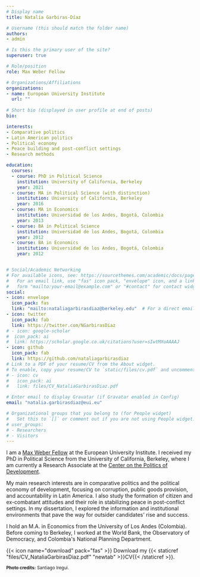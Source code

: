 ```yaml
---
# Display name
title: Natalia Garbiras-Díaz

# Username (this should match the folder name)
authors:
- admin

# Is this the primary user of the site?
superuser: true

# Role/position
role: Max Weber Fellow

# Organizations/Affiliations
organizations:
- name: European University Institute 
  url: ""
  
# Short bio (displayed in user profile at end of posts)
bio: 

interests:
- Comparative politics
- Latin American politics
- Political economy
- Peace building and post-conflict settings
- Research methods

education:
  courses:
  - course: PhD in Political Science
    institution: University of California, Berkeley
    year: 2021
  - course: MA in Political Science (with distinction)
    institution: University of California, Berkeley
    year: 2016
  - course: MA in Economics
    institution: Universidad de los Andes, Bogotá, Colombia
    year: 2013
  - course: BA in Political Science
    institution: Universidad de los Andes, Bogotá, Colombia
    year: 2012
  - course: BA in Economics
    institution: Universidad de los Andes, Bogotá, Colombia
    year: 2012


# Social/Academic Networking
# For available icons, see: https://sourcethemes.com/academic/docs/page-builder/#icons
#   For an email link, use "fas" icon pack, "envelope" icon, and a link in the
#   form "mailto:your-email@example.com" or "#contact" for contact widget.
social:
- icon: envelope
  icon_pack: fas
  link: "mailto:nataliagarbirasdiaz@berkeley.edu"  # For a direct email link, use "mailto:test@example.org".
- icon: twitter
  icon_pack: fab
  link: https://twitter.com/NGarbirasDiaz
# - icon: google-scholar
#  icon_pack: ai
#  link: https://scholar.google.co.uk/citations?user=sIwtMXoAAAAJ
- icon: github
  icon_pack: fab
  link: https://github.com/nataliagarbirasdiaz
# Link to a PDF of your resume/CV from the About widget.
# To enable, copy your resume/CV to `static/files/cv.pdf` and uncomment the lines below.
# - icon: cv
#   icon_pack: ai
#   link: files/CV_NataliaGarbirasDiaz.pdf

# Enter email to display Gravatar (if Gravatar enabled in Config)
email: "natalia.garbirasdiaz@eui.eu"

# Organizational groups that you belong to (for People widget)
#   Set this to `[]` or comment out if you are not using People widget.
# user_groups:
# - Researchers
# - Visitors
---
```

I am a [Max Weber Fellow](https://www.eui.eu/people?id=natalia-garbiras-diaz) at the European University Institute. I received my PhD in Political Science from the University of California, Berkeley, where I am currently a Research Associate at the [Center on the Politics of Development](https://cpd.berkeley.edu/people/research-associates/).

My main research interests are in comparative politics and the political economy of development, focusing on corruption, public goods provision, and accountability in Latin America. I also study the formation of citizen and ex-combatant attitudes and their role in stabilizing peace in post-conflict settings. In my dissertation, I explored the information and institutional environments that pave the way for outsider candidates' rise and success.

I hold an M.A. in Economics from the University of Los Andes (Colombia). Before coming to Berkeley, I worked at the World Bank, the Observatory of Democracy, and Colombia's National Planning Department.

{{< icon name="download" pack="fas" >}} Download my {{< staticref "files/CV_NataliaGarbirasDiaz.pdf" "newtab" >}}CV{{< /staticref >}}.

</b>
  <body><p> <small><strong>Photo credits:</strong> Santiago Iregui.</small></p></body>
